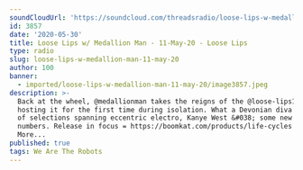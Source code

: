 ```yaml
---
soundCloudUrl: 'https://soundcloud.com/threadsradio/loose-lips-w-medallion-man-11-may-20'
id: 3857
date: '2020-05-30'
title: Loose Lips w/ Medallion Man - 11-May-20 - Loose Lips
type: radio
slug: loose-lips-w-medallion-man-11-may-20
author: 100
banner:
  - imported/loose-lips-w-medallion-man-11-may-20/image3857.jpeg
description: >-
  Back at the wheel, @medallionman takes the reigns of the @loose-lips123 show,
  hosting it for the first time during isolation. What a Devonian diva! 2 hours
  of selections spanning eccentric electro, Kanye West &#038; some new grimey
  numbers. Release in focus = https://boomkat.com/products/life-cycles [...]Read
  More...
published: true
tags: We Are The Robots
---
```

